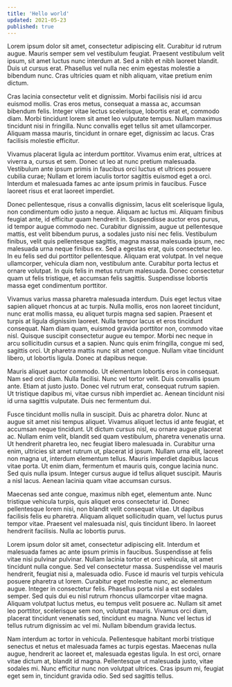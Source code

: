 ```yaml
---
title: 'Hello world'
updated: 2021-05-23
published: true
---
```


Lorem ipsum dolor sit amet, consectetur adipiscing elit. Curabitur id rutrum augue. Mauris semper sem vel vestibulum feugiat. Praesent vestibulum velit ipsum, sit amet luctus nunc interdum at. Sed a nibh et nibh laoreet blandit. Duis ut cursus erat. Phasellus vel nulla nec enim egestas molestie a bibendum nunc. Cras ultricies quam et nibh aliquam, vitae pretium enim dictum.

Cras lacinia consectetur velit et dignissim. Morbi facilisis nisi id arcu euismod mollis. Cras eros metus, consequat a massa ac, accumsan bibendum felis. Integer vitae lectus scelerisque, lobortis erat et, commodo diam. Morbi tincidunt lorem sit amet leo vulputate tempus. Nullam maximus tincidunt nisi in fringilla. Nunc convallis eget tellus sit amet ullamcorper. Aliquam massa mauris, tincidunt in ornare eget, dignissim ac lacus. Cras facilisis molestie efficitur.

Vivamus placerat ligula ac interdum porttitor. Vivamus enim erat, ultrices at viverra a, cursus et sem. Donec ut leo at nunc pretium malesuada. Vestibulum ante ipsum primis in faucibus orci luctus et ultrices posuere cubilia curae; Nullam et lorem iaculis tortor sagittis euismod eget a orci. Interdum et malesuada fames ac ante ipsum primis in faucibus. Fusce laoreet risus et erat laoreet imperdiet.

Donec pellentesque, risus a convallis dignissim, lacus elit scelerisque ligula, non condimentum odio justo a neque. Aliquam ac luctus mi. Aliquam finibus feugiat ante, id efficitur quam hendrerit in. Suspendisse auctor eros purus, id tempor augue commodo nec. Curabitur dignissim, augue ut pellentesque mattis, est velit bibendum purus, a sodales justo nisi nec felis. Vestibulum finibus, velit quis pellentesque sagittis, magna massa malesuada ipsum, nec malesuada urna neque finibus ex. Sed a egestas erat, quis consectetur leo. In eu felis sed dui porttitor pellentesque. Aliquam erat volutpat. In vel neque ullamcorper, vehicula diam non, vestibulum ante. Curabitur porta lectus et ornare volutpat. In quis felis in metus rutrum malesuada. Donec consectetur quam ut felis tristique, et accumsan felis sagittis. Suspendisse lobortis massa eget condimentum porttitor.

Vivamus varius massa pharetra malesuada interdum. Duis eget lectus vitae sapien aliquet rhoncus at ac turpis. Nulla mollis, eros non laoreet tincidunt, nunc erat mollis massa, eu aliquet turpis magna sed sapien. Praesent et turpis at ligula dignissim laoreet. Nulla tempor lacus et eros tincidunt consequat. Nam diam quam, euismod gravida porttitor non, commodo vitae nisl. Quisque suscipit consectetur augue eu tempor. Morbi nec neque in arcu sollicitudin cursus et a sapien. Nunc quis enim fringilla, congue mi sed, sagittis orci. Ut pharetra mattis nunc sit amet congue. Nullam vitae tincidunt libero, ut lobortis ligula. Donec at dapibus neque.

Mauris aliquet auctor commodo. Ut elementum lobortis eros in consequat. Nam sed orci diam. Nulla facilisi. Nunc vel tortor velit. Duis convallis ipsum ante. Etiam at justo justo. Donec vel rutrum erat, consequat rutrum sapien. Ut tristique dapibus mi, vitae cursus nibh imperdiet ac. Aenean tincidunt nisi id urna sagittis vulputate. Duis nec fermentum dui.

Fusce tincidunt mollis nulla in suscipit. Duis ac pharetra dolor. Nunc at augue sit amet nisi tempus aliquet. Vivamus aliquet lectus id ante feugiat, et accumsan neque tincidunt. Ut dictum cursus nisl, eu ornare augue placerat ac. Nullam enim velit, blandit sed quam vestibulum, pharetra venenatis urna. Ut hendrerit pharetra leo, nec feugiat libero malesuada in. Curabitur urna enim, ultricies sit amet rutrum ut, placerat id ipsum. Nullam urna elit, laoreet non magna ut, interdum elementum tellus. Mauris imperdiet dapibus lacus vitae porta. Ut enim diam, fermentum et mauris quis, congue lacinia nunc. Sed quis nulla ipsum. Integer cursus augue id tellus aliquet suscipit. Mauris a nisl lacus. Aenean lacinia quam vitae accumsan cursus.

Maecenas sed ante congue, maximus nibh eget, elementum ante. Nunc tristique vehicula turpis, quis aliquet eros consectetur id. Donec pellentesque lorem nisi, non blandit velit consequat vitae. Ut dapibus facilisis felis eu pharetra. Aliquam aliquet sollicitudin quam, vel luctus purus tempor vitae. Praesent vel malesuada nisl, quis tincidunt libero. In laoreet hendrerit facilisis. Nulla ac lobortis purus.

Lorem ipsum dolor sit amet, consectetur adipiscing elit. Interdum et malesuada fames ac ante ipsum primis in faucibus. Suspendisse at felis vitae nisi pulvinar pulvinar. Nullam lacinia tortor et orci vehicula, sit amet tincidunt nulla congue. Sed vel consectetur massa. Suspendisse vel mauris hendrerit, feugiat nisi a, malesuada odio. Fusce id mauris vel turpis vehicula posuere pharetra ut lorem. Curabitur eget molestie nunc, ac elementum augue. Integer in consectetur felis. Phasellus porta nisl a est sodales semper. Sed quis dui eu nisl rutrum rhoncus ullamcorper vitae magna. Aliquam volutpat luctus metus, eu tempus velit posuere ac. Nullam sit amet leo porttitor, scelerisque sem non, volutpat mauris. Vivamus orci diam, placerat tincidunt venenatis sed, tincidunt eu magna. Nunc vel lectus id tellus rutrum dignissim ac vel mi. Nullam bibendum gravida lectus.

Nam interdum ac tortor in vehicula. Pellentesque habitant morbi tristique senectus et netus et malesuada fames ac turpis egestas. Maecenas nulla augue, hendrerit ac laoreet et, malesuada egestas ligula. In est orci, ornare vitae dictum at, blandit id magna. Pellentesque ut malesuada justo, vitae sodales mi. Nunc efficitur nunc non volutpat ultrices. Cras ipsum mi, feugiat eget sem in, tincidunt gravida odio. Sed sed sagittis tellus.
